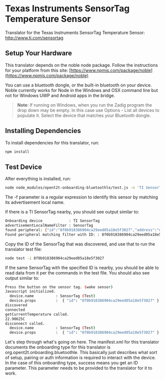 # Texas Instruments SensorTag Temperature Sensor

Translator for the Texas Instruments SensorTag Temperature Sensor: http://www.ti.com/sensortag

## Setup Your Hardware

This translator depends on the noble node package. Follow the instructions for your platform from this site:
[https://www.npmjs.com/package/noble](https://www.npmjs.com/package/noble)

You can use a bluetooth dongle, or the built-in bluetooth on your device. Noble currently works for Node in the Windows and OSX command line but not for Windows UWP and Android apps in the bridge.

> <b>Note</b>: If running on Windows, when you run the Zadig program the drop down may be empty. In this case use Options - List all devices to populate it.
> Select the device that matches your Bluetooth dongle.

## Installing Dependencies
To install dependencies for this translator, run:

```bash
npm install
```

## Test Device
After everything is installed, run:

```bash
node node_modules/opent2t-onboarding-bluetoothle/test.js -n 'TI SensorTag' -f 'SensorTag'
```

The -f parameter is a regular expression to identify this sensor by matching its advertisement local name.

If there is a TI SensorTag nearby, you should see output similar to:

```bash
Onboarding device            : TI SensorTag
advertisementLocalNameFilter : SensorTag
found peripheral: {"id":"8f0b918386904ca29eed05a18e5f3027","address":"unknown","addressType":"unknown","connectable":true,"advertisement":{"localName":"SensorTag","txPowerLevel":0,"serviceData":[],"serviceUuids":[]},"rssi":-40,"state":"disconnected"}
Found peripheral matching filter with ID: : 8f0b918386904ca29eed05a18e5f3027
```

Copy the ID of the SensorTag that was discovered, and use that to run the translator test file:

```bash
node test -i 8f0b918386904ca29eed05a18e5f3027
```

If the same SensorTag with the specified ID is nearby, you should be able to read data from it per
the commands in the test file. You should also see output similar to:

```bash
Press the button on the sensor tag. (wake sensor)
Javascript initialized.
  device.name          : SensorTag (Test)
  device.props         :  { "id": "8f0b918386904ca29eed05a18e5f3027" }
discovered
connected
getCurrentTemperature called.
22.90625C
disconnect called.
  device.name          : SensorTag (Test)
  device.props         :  { "id": "8f0b918386904ca29eed05a18e5f3027" }
```

Let's step through what's going on here. The manifest.xml for this translator documents the onboarding type
for this translator is org.opent2t.onboarding.bluetoothle. This basically just describes what sort of setup, pairing or
auth information is required to interact with the device. In the case of this onboarding type, success means you get
an ID parameter. This parameter needs to be provided to the translator for it to work.
